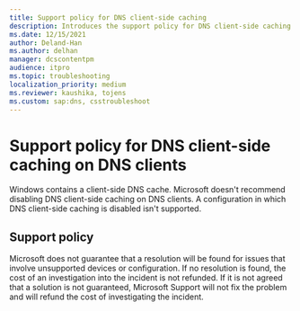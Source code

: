 ```yaml
---
title: Support policy for DNS client-side caching
description: Introduces the support policy for DNS client-side caching.
ms.date: 12/15/2021
author: Deland-Han
ms.author: delhan
manager: dcscontentpm
audience: itpro
ms.topic: troubleshooting
localization_priority: medium
ms.reviewer: kaushika, tojens
ms.custom: sap:dns, csstroubleshoot
---
```

# Support policy for DNS client-side caching on DNS clients

Windows contains a client-side DNS cache. Microsoft doesn't recommend disabling DNS client-side caching on DNS clients. A configuration in which DNS client-side caching is disabled isn't supported.

## Support policy

Microsoft does not guarantee that a resolution will be found for issues that involve unsupported devices or configuration. If no resolution is found, the cost of an investigation into the incident is not refunded. If it is not agreed that a solution is not guaranteed, Microsoft Support will not fix the problem and will refund the cost of investigating the incident.

